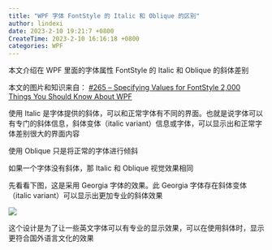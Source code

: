 ```yaml
---
title: "WPF 字体 FontStyle 的 Italic 和 Oblique 的区别"
author: lindexi
date: 2023-2-10 19:21:7 +0800
CreateTime: 2023-2-10 16:16:18 +0800
categories: WPF
---
```


本文介绍在 WPF 里面的字体属性 FontStyle 的 Italic 和 Oblique 的斜体差别

<!--more-->


<!-- 发布 -->
<!-- 博客 -->

本文的图片和知识来自： [#265 – Specifying Values for FontStyle 2,000 Things You Should Know About WPF](https://wpf.2000things.com/2011/04/03/265-specifying-values-for-fontstyle/ )

使用 Italic 是字体提供的斜体，可以和正常字体有不同的界面。也就是说字体可以有专门的斜体信息，斜体变体（italic variant）信息或字体，可以显示出和正常字体差别很大的界面内容

使用 Oblique 只是将正常的字体进行倾斜

如果一个字体没有斜体，那 Italic 和 Oblique 视觉效果相同

先看看下图，这是采用 Georgia 字体的效果。此 Georgia 字体存在斜体变体（italic variant）可以显示出更加专业的斜体效果

<!-- ![](image/WPF 字体 FontStyle 的 Italic 和 Oblique 的区别/WPF 字体 FontStyle 的 Italic 和 Oblique 的区别0.png) -->

![](https://2000thingswpf.files.wordpress.com/2011/04/002-georgia.png)

这个设计是为了让一些英文字体可以有专业的显示效果，可以在使用斜体时，显示更符合国外语言文化的效果
